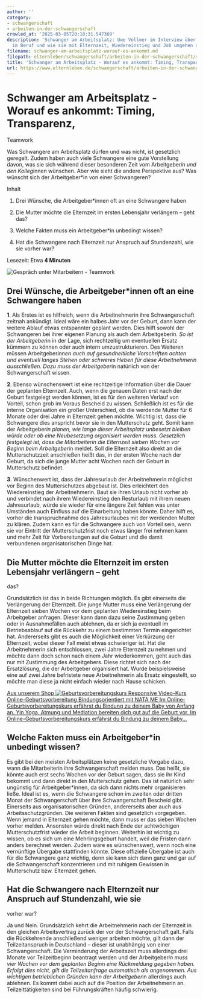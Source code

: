 ```yaml
---
author: ''
category:
- schwangerschaft
- arbeiten-in-der-schwangerschaft
crawled_at: '2025-03-05T20:18:31.547369'
description: 'Schwanger am Arbeitsplatz: Uwe Vollmer im Interview über Schwangere
  im Beruf und wie sie mit Elternzeit, Wiedereinstieg und Job umgehen sollten.'
filename: schwanger-am-arbeitsplatz-worauf-es-ankommt.md
filepath: elternleben/schwangerschaft/arbeiten-in-der-schwangerschaft/schwanger-am-arbeitsplatz-worauf-es-ankommt.md
title: 'Schwanger am Arbeitsplatz - Worauf es ankommt: Timing, Transparenz, Teamwork'
url: https://www.elternleben.de/schwangerschaft/arbeiten-in-der-schwangerschaft/schwanger-am-arbeitsplatz-worauf-es-ankommt/
---
```


#  Schwanger am Arbeitsplatz - Worauf es ankommt: Timing, Transparenz,
Teamwork

Was Schwangere am Arbeitsplatz dürfen und was nicht, ist gesetzlich geregelt.
Zudem haben auch viele Schwangere eine gute Vorstellung davon, was sie sich
während dieser besonderen Zeit vom Arbeitgeber*in und den Kolleg*innen
wünschen. Aber wie sieht die andere Perspektive aus? Was wünscht sich der
Arbeitgeber*in von einer Schwangeren?

Inhalt

1. Drei Wünsche, die Arbeitgeber*innen oft an eine Schwangere haben

2. Die Mutter möchte die Elternzeit im ersten Lebensjahr verlängern – geht das?

3. Welche Fakten muss ein Arbeitgeber*in unbedingt wissen?

4. Hat die Schwangere nach Elternzeit nur Anspruch auf Stundenzahl, wie sie vorher war?

Lesezeit: Etwa **4 Minuten**

![Gespräch unter Mitarbeitern -
Teamwork](/fileadmin/_processed_/a/9/csm_Worauf_es_ankommt_Timing.Transparenz.Teamwork_c3a07fc472.jpg)

##  Drei Wünsche, die Arbeitgeber*innen oft an eine Schwangere haben

**1**. Als Erstes ist es hilfreich, wenn die Arbeitnehmerin ihre
Schwangerschaft zeitnah ankündigt. Ideal wäre ein halbes Jahr vor der Geburt,
dann kann der weitere Ablauf etwas entspannter geplant werden. Dies hilft
sowohl der Schwangeren bei ihrer eigenen Planung als auch dem Arbeitgeber*in.
So ist der Arbeitgeber*in in der Lage, sich rechtzeitig um eventuellen Ersatz
kümmern zu können oder auch intern umzustrukturieren. Des Weiteren müssen
Arbeitgeber*innen auch auf gesundheitliche Vorschriften achten und eventuell
langes Stehen oder schweres Heben für diese Arbeitnehmerin ausschließen. Dazu
muss der Arbeitgeber*in natürlich von der Schwangerschaft wissen.

**2**. Ebenso wünschenswert ist eine rechtzeitige Information über die Dauer
der geplanten Elternzeit. Auch, wenn die genauen Daten erst nach der Geburt
festgelegt werden können, ist es für den weiteren Verlauf von Vorteil, schon
grob im Voraus Bescheid zu wissen. Schließlich ist es für die interne
Organisation ein großer Unterschied, ob die werdende Mutter für 6 Monate oder
drei Jahre in Elternzeit gehen möchte. Wichtig ist, dass die Schwangere dies
anspricht bevor sie in den Mutterschutz geht. Somit kann der Arbeitgeber*in
planen, wie lange dieser Arbeitsplatz unbesetzt bleiben würde oder ob eine
Neubesetzung organisiert werden muss. Gesetzlich festgelegt ist, dass die
Mitarbeiterin die Elternzeit sieben Wochen vor Beginn beim Arbeitgeber*in
meldet. Soll die Elternzeit also direkt an die Mutterschutzzeit anschließen
heißt das, in der ersten Woche nach der Geburt, da sich die junge Mutter acht
Wochen nach der Geburt in Mutterschutz befindet.

**3**. Wünschenwert ist, dass der Jahresurlaub der Arbeitnehmerin möglichst
vor Beginn des Mutterschutzes abgebaut ist. Dies erleichtert den
Wiedereinstieg der Arbeitnehmerin. Baut sie ihren Urlaub nicht vorher ab und
verbindet nach ihrem Wiedereinstieg den Resturlaub mit ihrem neuen
Jahresurlaub, würde sie wieder für eine längere Zeit fehlen was unter
Umständen auch Einfluss auf die Einarbeitung haben könnte. Daher hilft es,
vorher die Inanspruchnahme des Jahresurlaubes mit der werdenden Mutter zu
klären. Zudem kann es für die Schwangere auch von Vorteil sein, wenn sie vor
Eintritt der Mutterschutzfrist noch etwas länger frei nehmen kann und mehr
Zeit für Vorbereitungen auf die Geburt und die damit verbundenen
organisatorischen Dinge hat.

##  Die Mutter möchte die Elternzeit im ersten Lebensjahr verlängern – geht
das?

Grundsätzlich ist das in beide Richtungen möglich. Es gibt einerseits die
Verlängerung der Elternzeit. Die junge Mutter muss eine Verlängerung der
Elternzeit sieben Wochen vor dem geplanten Wiedereinstieg beim Arbeitgeber
anfragen. Dieser kann dann dazu seine Zustimmung geben oder in Ausnahmefällen
auch ablehnen, da er sich ja eventuell im Betriebsablauf auf die Rückkehr zu
einem bestimmten Termin eingerichtet hat. Andererseits gibt es auch die
Möglichkeit einer Verkürzung der Elternzeit, wobei dieser Fall meist etwas
schwieriger ist. Hat die Arbeitnehmerin sich entschlossen, zwei Jahre
Elternzeit zu nehmen und möchte dann doch schon nach einem Jahr wiederkommen,
geht auch das nur mit Zustimmung des Arbeitgebers. Diese richtet sich nach der
Ersatzlösung, die der Arbeitgeber organisiert hat. Wurde beispielsweise eine
auf zwei Jahre befristete neue Arbeitnehmerin als Ersatz eingestellt, so
möchte man diese ja nicht einfach wieder nach Hause schicken.

[ Aus unserem Shop ![Geburtsvorbereitungskurs
Responsive](/fileadmin/_processed_/b/0/csm_Geburtsvorbereitung_teaser_79dfb1951b.png)
Video-Kurs Online-Geburtsvorbereitung Bindungsorientiert mit NATA ME Im
Online-Geburtsvorbereitungskurs erfährst du Bindung zu deinem Baby von Anfang
an. Yin Yoga, Atmung und Mediation bereiten dich gut auf die Geburt vor. Im
Online-Geburtsvorbereitungskurs erfährst du Bindung zu deinem Baby…
](/shop/online-geburtsvorbereitungskurs/)

##  Welche Fakten muss ein Arbeitgeber*in unbedingt wissen?

Es gibt bei den meisten Arbeitsplätzen keine gesetzliche Vorgabe dazu, wann
die Mitarbeiterin ihre Schwangerschaft melden muss. Das heißt, sie könnte auch
erst sechs Wochen vor der Geburt sagen, dass sie ihr Kind bekommt und dann
direkt in den Mutterschutz gehen. Das ist natürlich sehr ungünstig für
Arbeitgeber*innen, da sich dann nichts mehr organisieren ließe. Ideal ist es,
wenn die Schwangere schon im zweiten oder dritten Monat der Schwangerschaft
über ihre Schwangerschaft Bescheid gibt. Einerseits aus organisatorischen
Gründen, andererseits aber auch aus Arbeitsschutzgründen. Die weiteren Fakten
sind gesetzlich vorgegeben. Wenn jemand in Elternzeit gehen möchte, dann muss
er das sieben Wochen vorher melden. Ansonsten würde direkt nach Ende der
achtwöchigen Mutterschutzfrist wieder die Arbeit beginnen. Weiterhin ist
wichtig zu wissen, ob es sich um eine Mehrlingsgeburt handelt, weil die
Fristen dann anders berechnet werden. Zudem wäre es wünschenswert, wenn noch
eine vernünftige Übergabe stattfinden könnte. Diese offizielle Übergabe ist
auch für die Schwangere ganz wichtig, denn sie kann sich dann ganz und gar auf
die Schwangerschaft konzentrieren und mit ruhigem Gewissen in Mutterschutz
bzw. Elternzeit gehen.

##  Hat die Schwangere nach Elternzeit nur Anspruch auf Stundenzahl, wie sie
vorher war?

Ja und Nein. Grundsätzlich kehrt die Arbeitnehmerin nach der Elternzeit in den
gleichen Arbeitsvertrag zurück der vor der Schwangerschaft galt. Falls die
Rückkehrende anschließend weniger arbeiten möchte, gilt dann der
Teilzeitanspruch in Deutschland – dieser ist unabhängig von einer
Schwangerschaft. Die Verminderung der Arbeitszeit muss allerdings drei Monate
vor Teilzeitbeginn beantragt werden und der Arbeitgeber*in muss vier Wochen
vor dem geplanten Beginn eine Rückmeldung gegeben haben. Erfolgt dies nicht,
gilt die Teilzeitanfrage automatisch als angenommen. Aus wichtigen
betrieblichen Gründen kann der Arbeitgeber*in allerdings auch ablehnen. Es
kommt dabei auch auf die Position der Arbeitnehmerin an. Teilzeittätigkeiten
sind bei Führungskräften häufig schwierig.

